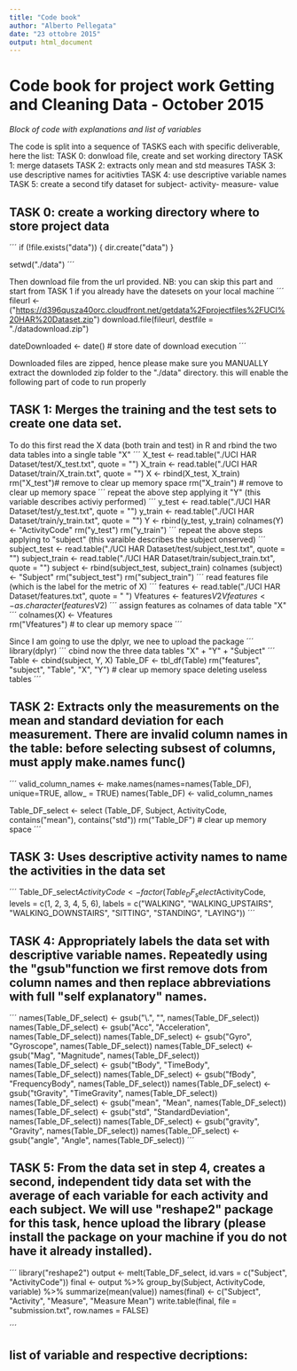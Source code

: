 ```yaml
---
title: "Code book"
author: "Alberto Pellegata"
date: "23 ottobre 2015"
output: html_document
---
```


# Code book for project work Getting and Cleaning Data - October 2015
*Block of code with explanations and list of variables*

The code is split into a sequence of TASKS each with specific deliverable, here the list:
TASK 0: donwload file, create and set working directory
TASK 1: merge datasets
TASK 2: extracts only mean and std measures
TASK 3: use descriptive names for acitivties
TASK 4: use descriptive variable names
TASK 5: create a second tify dataset for subject- activity- measure- value


## TASK 0: create a working directory where to store project data
´´´
if (!file.exists("data")) {
 dir.create("data")
}

setwd("./data")
´´´

Then download file from the url provided. NB: you can skip this part and start from TASK 1 if you already have the datesets on your local machine
´´´
fileurl <- ("https://d396qusza40orc.cloudfront.net/getdata%2Fprojectfiles%2FUCI%20HAR%20Dataset.zip")
download.file(fileurl, destfile = "./datadownload.zip")

dateDownloaded <- date() # store date of download execution
´´´

Downloaded files are zipped, hence please make sure you MANUALLY extract the downloded zip folder to the "./data" directory.
this will enable the following part of code to run properly

## TASK 1: Merges the training and the test sets to create one data set.
To do this first read the X data (both train and test) in R and rbind the two data tables into a single table "X"
´´´
X_test <- read.table("./UCI HAR Dataset/test/X_test.txt", quote = "")
X_train <- read.table("./UCI HAR Dataset/train/X_train.txt", quote = "")
X <- rbind(X_test, X_train)
rm("X_test")# remove to clear up memory space
rm("X_train") # remove to clear up memory space
´´´
repeat the above step applying it "Y" (this variable describes activiy performed)
´´´
y_test <- read.table("./UCI HAR Dataset/test/y_test.txt", quote = "")
y_train <- read.table("./UCI HAR Dataset/train/y_train.txt", quote = "")
Y <- rbind(y_test, y_train)
colnames(Y) <- "ActivityCode"
rm("y_test")
rm("y_train")
´´´
repeat the above steps applying to "subject" (this varaible describes the subject onserved)
´´´
subject_test <- read.table("./UCI HAR Dataset/test/subject_test.txt", quote = "")
subject_train <- read.table("./UCI HAR Dataset/train/subject_train.txt", quote = "")
subject <- rbind(subject_test, subject_train)
colnames (subject) <- "Subject"
rm("subject_test")
rm("subject_train")
´´´
read features file (which is the label for the metric of X)
´´´
features <- read.table("./UCI HAR Dataset/features.txt", quote = " ")
Vfeatures <- features$V2
Vfeatures <- as.character(features$V2)
´´´
assign features as colnames of data table "X"
´´´
colnames(X) <- Vfeatures  
rm("Vfeatures") # to clear up memory space
´´´

Since I am going to use the dplyr, we nee to upload the package
´´´
library(dplyr)
´´´ 
cbind now the three data tables "X" + "Y" + "Subject"
´´´
Table <- cbind(subject, Y, X)
Table_DF <- tbl_df(Table)
rm("features", "subject", "Table", "X", "Y") # clear up memory space deleting useless tables
´´´
## TASK 2: Extracts only the measurements on the mean and standard deviation for each measurement. There are invalid column names in the table: before selecting subsest of columns, must apply make.names func()
´´´
valid_column_names <- make.names(names=names(Table_DF), unique=TRUE, allow_ = TRUE)
names(Table_DF) <- valid_column_names

Table_DF_select <- select (Table_DF, Subject, ActivityCode, contains("mean"), contains("std"))
rm("Table_DF") # clear up memory space
´´´
## TASK 3: Uses descriptive activity names to name the activities in the data set
´´´
Table_DF_select$ActivityCode <- factor(Table_DF_select$ActivityCode, 
                                      levels = c(1, 2, 3, 4, 5, 6), 
                                      labels = c("WALKING", "WALKING_UPSTAIRS", "WALKING_DOWNSTAIRS", "SITTING", "STANDING", "LAYING"))
´´´

## TASK 4: Appropriately labels the data set with descriptive variable names. Repeatedly using the "gsub"function we first remove dots from column names and then replace abbreviations with full "self explanatory" names. 
´´´
names(Table_DF_select) <- gsub("\\.", "", names(Table_DF_select)) 
names(Table_DF_select) <- gsub("Acc", "Acceleration", names(Table_DF_select)) 
names(Table_DF_select) <- gsub("Gyro", "Gyroscope", names(Table_DF_select)) 
names(Table_DF_select) <- gsub("Mag", "Magnitude", names(Table_DF_select))
names(Table_DF_select) <- gsub("tBody", "TimeBody", names(Table_DF_select)) 
names(Table_DF_select) <- gsub("fBody", "FrequencyBody", names(Table_DF_select))
names(Table_DF_select) <- gsub("tGravity", "TimeGravity", names(Table_DF_select))
names(Table_DF_select) <- gsub("mean", "Mean", names(Table_DF_select))
names(Table_DF_select) <- gsub("std", "StandardDeviation", names(Table_DF_select))
names(Table_DF_select) <- gsub("gravity", "Gravity", names(Table_DF_select))
names(Table_DF_select) <- gsub("angle", "Angle", names(Table_DF_select))
´´´

## TASK 5: From the data set in step 4, creates a second, independent tidy data set with the average of each variable for each activity and each subject. We will use "reshape2" package for this task, hence upload the library (please install the package on your machine if you do not have it already installed).
´´´
library("reshape2")
output <- melt(Table_DF_select, id.vars = c("Subject", "ActivityCode"))
final <- output %>% group_by(Subject, ActivityCode, variable) %>% summarize(mean(value))
names(final) <- c("Subject", "Activity", "Measure", "Measure Mean")
write.table(final, file = "submission.txt", row.names = FALSE)

´´´
## list of variable and respective decriptions:
